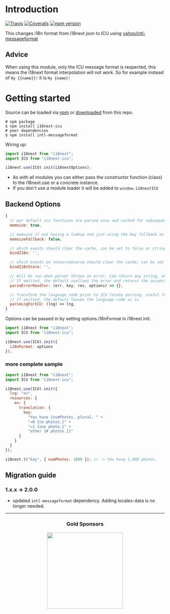 # Introduction

[![Travis](https://img.shields.io/travis/i18next/i18next-icu/master.svg?style=flat-square)](https://travis-ci.org/i18next/i18next-icu)
[![Coveralls](https://img.shields.io/coveralls/i18next/i18next-icu/master.svg?style=flat-square)](https://coveralls.io/github/i18next/i18next-icu)
[![npm version](https://img.shields.io/npm/v/i18next-icu.svg?style=flat-square)](https://www.npmjs.com/package/i18next-icu)

This changes i18n format from i18next json to ICU using [yahoo/intl-messageformat](https://github.com/yahoo/intl-messageformat)

## Advice

When using this module, only the ICU message format is respected, this means the i18next format interpolation will not work.
So for example instead of `Hy {{name}}!` it is `Hy {name}!`

# Getting started

Source can be loaded via [npm](https://www.npmjs.com/package/i18next-icu) or [downloaded](https://github.com/i18next/i18next-icu/blob/master/i18nextICU.min.js) from this repo.

```
# npm package
$ npm install i18next-icu
# peer dependencies
$ npm install intl-messageformat
```

Wiring up:

```js
import i18next from "i18next";
import ICU from "i18next-icu";

i18next.use(ICU).init(i18nextOptions);
```

- As with all modules you can either pass the constructor function (class) to the i18next.use or a concrete instance.
- If you don't use a module loader it will be added to `window.i18nextICU`

## Backend Options

```js
{
  // per default icu functions are parsed once and cached for subsequent calls
  memoize: true,

  // memoize if not having a lookup and just using the key fallback as value
  memoizeFallback: false,

  // which events should clear the cache, can be set to false or string of events separated by " "
  bindI18n: '',

  // which events on resourceSource should clear the cache, can be set to false or string of events separated by " "
  bindI18nStore: '',

  // Will be run when parser throws an error. Can return any string, which can be used as a fallback, in case of broken translation.
  // If omitted, the default swallows the error and returns the unsubstituted string (res)
  parseErrorHandler: (err, key, res, options) => {},

  // Transform the language code prior to ICU locale parsing, useful for supporting psuedo-locales like en-ZZ
  // If omitted, the default leaves the language code as is
  parseLngForICU: (lng) => lng,
}
```

Options can be passed in by setting options.i18nFormat in i18next.init:

```js
import i18next from "i18next";
import ICU from "i18next-icu";

i18next.use(ICU).init({
  i18nFormat: options
});
```

### more complete sample

```js
import i18next from "i18next";
import ICU from "i18next-icu";

i18next.use(ICU).init({
  lng: "en",
  resources: {
    en: {
      translation: {
        key:
          "You have {numPhotos, plural, " +
          "=0 {no photos.}" +
          "=1 {one photo.}" +
          "other {# photos.}}"
      }
    }
  }
});

i18next.t("key", { numPhotos: 1000 }); // -> You have 1,000 photos.
```

## Migration guide

### 1.x.x -> 2.0.0

- updated `intl-messageformat` dependency. Adding locales-data is no longer needed.

---

<h3 align="center">Gold Sponsors</h3>

<p align="center">
  <a href="https://locize.com/" target="_blank">
    <img src="https://raw.githubusercontent.com/i18next/i18next/master/assets/locize_sponsor_240.gif" width="240px">
  </a>
</p>
